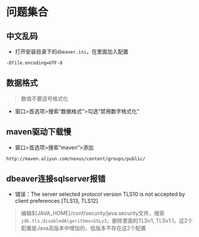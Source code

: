 # 问题集合

## 中文乱码

* 打开安装目录下的`dbeaver.ini`，在里面加入配置

```sh
-Dfile.encoding=UTF-8
```

## 数据格式

> 数值不要逗号格式化

* 窗口>首选项>搜索“数据格式”>勾选“禁用数字格式化”

## maven驱动下载慢

* 窗口>首选项>搜索“maven”>添加

```sh
http://maven.aliyun.com/nexus/content/groups/public/
```

## dbeaver连接sqlserver报错

* 错误：The server selected protocol version TLS10 is not accepted by client preferences [TLS13, TLS12]

> 编辑${JAVA_HOME}/conf/security/java.security文件，搜索`jdk.tls.disabledAlgorithms=SSLv3`，删除里面的TLSv1, TLSv1.1，这2个配置是Java高版本中增加的，低版本不存在这2个配置
